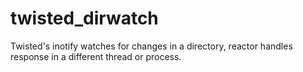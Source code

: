 twisted_dirwatch
================

Twisted's inotify watches for changes in a directory, reactor handles response in a different thread or process.